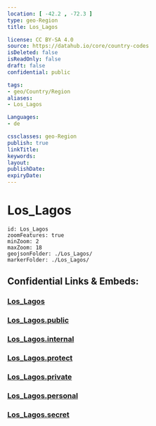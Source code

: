 ```yaml
---
location: [ -42.2 , -72.3 ] 
type: geo-Region
title: Los_Lagos

license: CC BY-SA 4.0
source: https://datahub.io/core/country-codes
isDeleted: false
isReadOnly: false
draft: false
confidential: public

tags:
- geo/Country/Region
aliases:
- Los_Lagos

Languages:
- de

cssclasses: geo-Region
publish: true
linkTitle: 
keywords: 
layout: 
publishDate: 
expiryDate: 
---
```


# Los_Lagos

```leaflet
id: Los_Lagos
zoomFeatures: true 
minZoom: 2 
maxZoom: 18
geojsonFolder: ./Los_Lagos/
markerFolder: ./Los_Lagos/
```


## Confidential Links & Embeds: 

### [Los_Lagos](/_Standards/Earth/Continent/America~South/Chile/regions~Chile/Los_Lagos.md) 

### [Los_Lagos.public](/_public/Earth/Continent/America~South/Chile/regions~Chile/Los_Lagos.public.md) 

### [Los_Lagos.internal](/_internal/Earth/Continent/America~South/Chile/regions~Chile/Los_Lagos.internal.md) 

### [Los_Lagos.protect](/_protect/Earth/Continent/America~South/Chile/regions~Chile/Los_Lagos.protect.md) 

### [Los_Lagos.private](/_private/Earth/Continent/America~South/Chile/regions~Chile/Los_Lagos.private.md) 

### [Los_Lagos.personal](/_personal/Earth/Continent/America~South/Chile/regions~Chile/Los_Lagos.personal.md) 

### [Los_Lagos.secret](/_secret/Earth/Continent/America~South/Chile/regions~Chile/Los_Lagos.secret.md)

